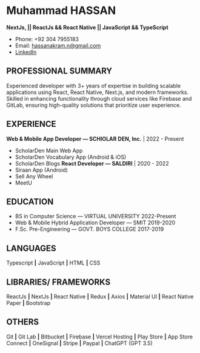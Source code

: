# Muhammad HASSAN
**NextJs, || ReactJs && React Native || JavaScript && TypeScript**

- Phone: +92 304 7955183
- Email: hassanakram.n@gmail.com
- [LinkedIn](linkedin.com/in/hassanakram-n)

## PROFESSIONAL SUMMARY
Experienced developer with 3+ years of expertise in building scalable applications using React, React Native, Next.js, and modern frameworks. Skilled in enhancing functionality through cloud services like Firebase and GitLab, ensuring high-quality solutions that prioritize user experience.

## EXPERIENCE
**Web & Mobile App Developer — SCHIOLAR DEN, Inc.** | 2022 - Present
- ScholarDen Main Web App
- ScholarDen Vocabulary App (Android & iOS)
- ScholarDen Blogs
**React Developer — SALDIRI** | 2020 - 2022
- Siraan App (Android)
- Sell Any Wheel
- MeetU

## EDUCATION
- BS in Computer Science — VIRTUAL UNIVERSITY
  2022-Present
- Web & Mobile Hybrid Application Developer — SMIT
  2019-2020
- F.Sc. Pre-Engineering — GOVT. BOYS COLLEGE
  2017-2019

## LANGUAGES
Typescript **|** JavaScript **|** HTML **|** CSS

## LIBRARIES/ FRAMEWORKS
ReactJs **|** NextJs **|** React Native **|** Redux **|** Axios **|** Material UI **|** React Native Paper **|** Bootstrap

## OTHERS
Git **|** Git Lab **|** Bitbucket **|** Firebase **|** Vercel Hosting **|** Play Store **|** App Store Connect **|** OneSignal **|** Stripe **|** Paypal **|** ChatGPT (GPT 3.5)

